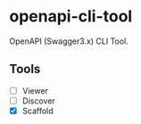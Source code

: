 # openapi-cli-tool
OpenAPI (Swagger3.x) CLI Tool.  


## Tools

- [ ] Viewer
- [ ] Discover
- [x] Scaffold